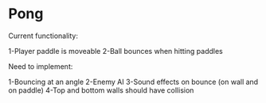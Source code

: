 # Pong

Current functionality:

1-Player paddle is moveable
2-Ball bounces when hitting paddles

Need to implement:

1-Bouncing at an angle
2-Enemy AI
3-Sound effects on bounce (on wall and on paddle)
4-Top and bottom walls should have collision
